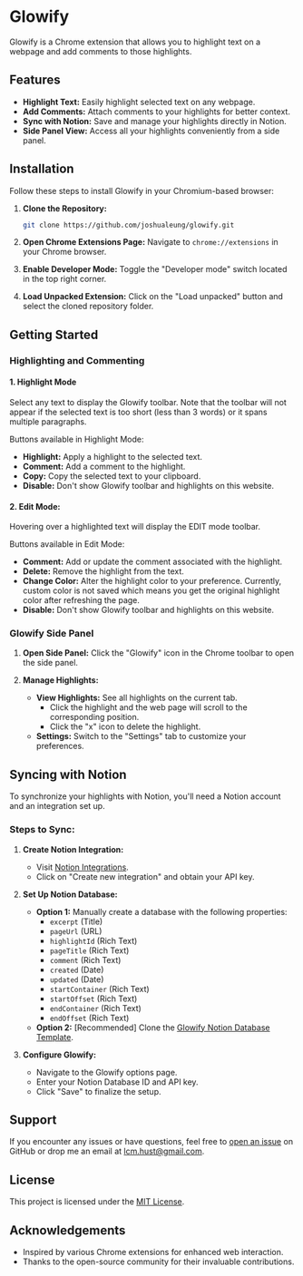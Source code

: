 # Glowify

Glowify is a Chrome extension that allows you to highlight text on a webpage and add comments to those highlights.

## Features

- **Highlight Text:** Easily highlight selected text on any webpage.
- **Add Comments:** Attach comments to your highlights for better context.
- **Sync with Notion:** Save and manage your highlights directly in Notion.
- **Side Panel View:** Access all your highlights conveniently from a side panel.

## Installation

Follow these steps to install Glowify in your Chromium-based browser:

1. **Clone the Repository:**
   ```bash
   git clone https://github.com/joshualeung/glowify.git
   ```
2. **Open Chrome Extensions Page:**
   Navigate to `chrome://extensions` in your Chrome browser.

3. **Enable Developer Mode:**
   Toggle the "Developer mode" switch located in the top right corner.

4. **Load Unpacked Extension:**
   Click on the "Load unpacked" button and select the cloned repository folder.

## Getting Started

### Highlighting and Commenting

#### 1. Highlight Mode
   Select any text to display the Glowify toolbar. Note that the toolbar will not appear if the selected text is too short (less than 3 words) or it spans multiple paragraphs.
   
Buttons available in Highlight Mode:
   - **Highlight:** Apply a highlight to the selected text.
   - **Comment:** Add a comment to the highlight.
   - **Copy:** Copy the selected text to your clipboard.
   - **Disable:** Don't show Glowify toolbar and highlights on this website.

#### 2. Edit Mode:
Hovering over a highlighted text will display the EDIT mode toolbar.

Buttons available in Edit Mode:
   - **Comment:** Add or update the comment associated with the highlight.
   - **Delete:** Remove the highlight from the text.
   - **Change Color:** Alter the highlight color to your preference. Currently, custom color is not saved which means you get the original highlight color after refreshing the page.
   - **Disable:** Don't show Glowify toolbar and highlights on this website.

### Glowify Side Panel

1. **Open Side Panel:**
   Click the "Glowify" icon in the Chrome toolbar to open the side panel.
   
2. **Manage Highlights:**
   - **View Highlights:** See all highlights on the current tab. 
      - Click the highlight and the web page will scroll to the corresponding position.
      - Click the "x" icon to delete the highlight.
   - **Settings:** Switch to the "Settings" tab to customize your preferences.

## Syncing with Notion

To synchronize your highlights with Notion, you'll need a Notion account and an integration set up.

### Steps to Sync:

1. **Create Notion Integration:**
   - Visit [Notion Integrations](https://www.notion.so/my-integrations).
   - Click on "Create new integration" and obtain your API key.

2. **Set Up Notion Database:**
   - **Option 1:** Manually create a database with the following properties:
     - `excerpt` (Title)
     - `pageUrl` (URL)
     - `highlightId` (Rich Text)
     - `pageTitle` (Rich Text)
     - `comment` (Rich Text)
     - `created` (Date)
     - `updated` (Date)
     - `startContainer` (Rich Text)
     - `startOffset` (Rich Text)
     - `endContainer` (Rich Text)
     - `endOffset` (Rich Text)
   - **Option 2:** [Recommended] Clone the [Glowify Notion Database Template](https://www.notion.so/ce34483fe9d048a380d850d682fae25d?v=fff36e411feb814b8b80000c46bb500a).

3. **Configure Glowify:**
   - Navigate to the Glowify options page.
   - Enter your Notion Database ID and API key.
   - Click "Save" to finalize the setup.

## Support

If you encounter any issues or have questions, feel free to [open an issue](https://github.com/joshualeung/glowify/issues) on GitHub or drop me an email at [lcm.hust@gmail.com](mailto:lcm.hust@gmail.com).

## License

This project is licensed under the [MIT License](LICENSE).

## Acknowledgements

- Inspired by various Chrome extensions for enhanced web interaction.
- Thanks to the open-source community for their invaluable contributions.
